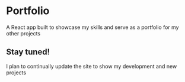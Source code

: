 # Portfolio

A React app built to showcase my skills and serve as a portfolio for my other projects

## Stay tuned!
I plan to continually update the site to show my development and new projects
